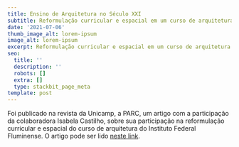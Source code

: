 ```yaml
---
title: Ensino de Arquitetura no Século XXI
subtitle: Reformulação curricular e espacial em um curso de arquitetura e urbanismo
date: '2021-07-06'
thumb_image_alt: lorem-ipsum
image_alt: lorem-ipsum
excerpt: Reformulação curricular e espacial em um curso de arquitetura e urbanismo
seo:
  title: ''
  description: ''
  robots: []
  extra: []
  type: stackbit_page_meta
template: post
---
```

Foi publicado na revista da Unicamp, a PARC, um artigo com a participação da colaboradora Isabela Castilho, sobre sua participação na reformulação curricular e espacial do curso de arquitetura do Instituto Federal Fluminense. O artigo pode ser lido [neste link](https://periodicos.sbu.unicamp.br/ojs/index.php/parc/article/view/8660009/27005).
